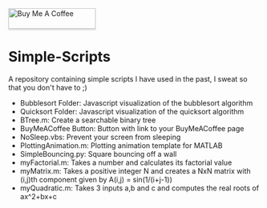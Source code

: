  <a href="https://www.buymeacoffee.com/BambooFlower" target="_blank">
 <img src="https://www.buymeacoffee.com/assets/img/custom_images/orange_img.png" 
 alt="Buy Me A Coffee" style="height: 41px !important;width: 174px !important;box-shadow: 0px 3px 2px 0px rgba(190, 190, 190, 0.5) 
 !important;-webkit-box-shadow: 0px 3px 2px 0px rgba(190, 190, 190, 0.5) !important;" ></a> 

# Simple-Scripts

A repository containing simple scripts I have used in the past, I sweat so that you don't have to ;)

- Bubblesort Folder: Javascript visualization of the bubblesort algorithm
- Quicksort Folder: Javascript visualization of the quicksort algorithm
- BTree.m: Create a searchable binary tree
- BuyMeACoffee Button: Button with link to your BuyMeACoffee page
- NoSleep.vbs: Prevent your screen from sleeping 
- PlottingAnimation.m: Plotting animation template for MATLAB
- SimpleBouncing.py: Square bouncing off a wall 
- myFactorial.m: Takes a number and calculates its factorial value
- myMatrix.m: Takes a positive integer N and creates a NxN matrix with (i,j)th component given by A(i,j) = sin(1/(i+j-1))
- myQuadratic.m: Takes 3 inputs a,b and c and computes the real roots of ax^2+bx+c
